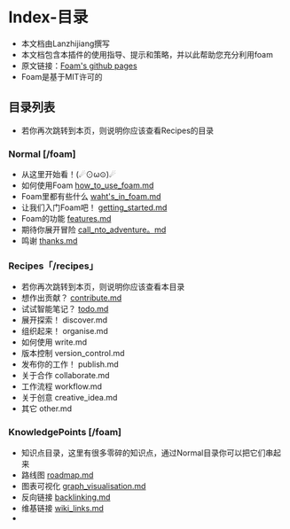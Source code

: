 # Index-目录
- 本文档由Lanzhijiang撰写
- 本文档包含本插件的使用指导、提示和策略，并以此帮助您充分利用foam
- 原文链接：[Foam's github pages](https://foambubble.github.io/foam)
- Foam是基于MIT许可的

## 目录列表
- 若你再次跳转到本页，则说明你应该查看Recipes的目录

### Normal [/foam]
- 从这里开始看！(☄⊙ω⊙)☄
- 如何使用Foam [how_to_use_foam.md](foam/how_to_use_foam.md)
- Foam里都有些什么 [waht's_in_foam.md](foam/what's_in_foam.md)
- 让我们入门Foam吧！ [getting_started.md](foam/gettting_started.md)
- Foam的功能 [features.md](foam/features.md)
- 期待你展开冒险 [call_nto_adventure。md](foam/call_to_adventure.md)
- 鸣谢 [thanks.md](foam/thanks.md)

### Recipes「/recipes」
- 若你再次跳转到本页，则说明你应该查看本目录
- 想作出贡献？ [contribute.md](recipes/contribute.md)
- 试试智能笔记？ [todo.md](recipes/todo.md)
- 展开探索！ discover.md
- 组织起来！ organise.md
- 如何使用 write.md
- 版本控制 version_control.md
- 发布你的工作！ publish.md
- 关于合作 collaborate.md
- 工作流程 workflow.md
- 关于创意 creative_idea.md
- 其它 other.md

### KnowledgePoints [/foam]
- 知识点目录，这里有很多零碎的知识点，通过Normal目录你可以把它们串起来
- 路线图 [roadmap.md](foam/roadmap.md)
- 图表可视化 [graph_visualisation.md](foam/graph_visualisation.md)
- 反向链接 [backlinking.md](foam/backlinking.md)
- 维基链接 [wiki_links.md](foam/wiki_links.md)
- 
